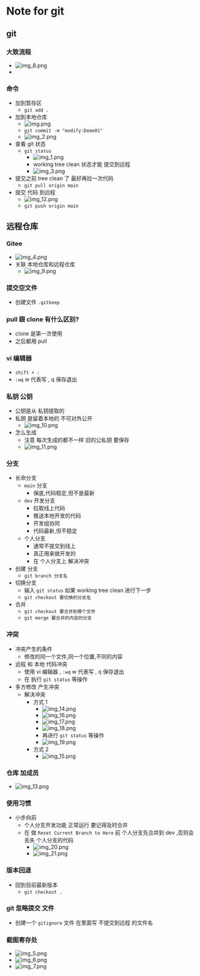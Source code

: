 # Note for git
## git 
### 大致流程
- ![img_8.png](img_8.png)
- 
### 命令
- 加到暂存区
  - `git add .`
- 加到本地仓库
  - ![img.png](img.png)
  - `git commit -m "modify:Demo01"`
  - ![img_2.png](img_2.png)
- 查看 git 状态
  - `git status`
    - ![img_1.png](img_1.png)
    - working tree clean 状态才能 提交到远程
    - ![img_3.png](img_3.png)
- 提交之前 tree clean 了 最好再拉一次代码 
  - `git pull origin main`
- 提交 代码 到远程
  - ![img_12.png](img_12.png)
  - `git push origin main`
## 远程仓库
### Gitee
- ![img_4.png](img_4.png)
- 关联 本地仓库和远程仓库 
  - ![img_9.png](img_9.png)

### 提交空文件
- 创建文件 `.gitkeep`
### pull 跟 clone 有什么区别?
- clone 是第一次使用
- 之后都用 pull


### vi 编辑器
- `shift + :`
- `:wq` w 代表写 , q 保存退出

### 私钥 公钥
- 公钥是从 私钥提取的
- 私钥 是留着本地的 不可对外公开
  - ![img_10.png](img_10.png)
- 怎么生成
  - 注意 每次生成的都不一样 旧的公私钥 要保存
  - ![img_11.png](img_11.png)

### 分支
- 长命分支
  - `main` 分支 
    - 保底,代码稳定,但不是最新
  - `dev` 开发分支
    - 拉取线上代码
    - 推送本地开发的代码
    - 开发组协同
    - 代码最新,但不稳定
  - 个人分支 
    - 通常不提交到线上 
    - 真正用来做开发的
    - 在 个人分支上 解决冲突
- 创建 分支
  - `git branch 分支名`
- 切换分支
  - 输入 `git status` 如果 working tree clean 进行下一步
  - `git checkout 要切换的分支名`
- 合并  
  - `git checkout 要合并到哪个文件`
  - `git merge 要合并的内容的分支`

### 冲突
- 冲突产生的条件
  - 修改的同一个文件,同一个位置,不同的内容
- 远程 和 本地 代码冲突
  - 使用 vi 编辑器 , `:wq` w 代表写 , q 保存退出
  - 在 执行 `git status` 等操作
- 多方修改 产生冲突
  - 解决冲突
    - 方式 1
      - ![img_14.png](img_14.png)
      - ![img_16.png](img_16.png)
      - ![img_17.png](img_17.png)
      - ![img_18.png](img_18.png)
      - 再进行 `git status` 等操作
      - ![img_19.png](img_19.png)
    - 方式 2
      - ![img_15.png](img_15.png)

### 仓库 加成员
- ![img_13.png](img_13.png)

### 使用习惯
- 小步向前
  - 个人分支开发功能 正常运行 要记得及时合并
  - 在 做 `Reset Current Branch to Here` 前 个人分支先合并到 dev ,否则会丢失 个人分支的代码
    - ![img_20.png](img_20.png)
    - ![img_21.png](img_21.png) 

### 版本回退
- 回到目前最新版本
  - `git checkout .`

### git 忽略提交 文件
- 创建一个 `gitignore` 文件 在里面写 不提交到远程 的文件名
 
### 截图寄存处
- ![img_5.png](img_5.png)
- ![img_6.png](img_6.png)
- ![img_7.png](img_7.png)